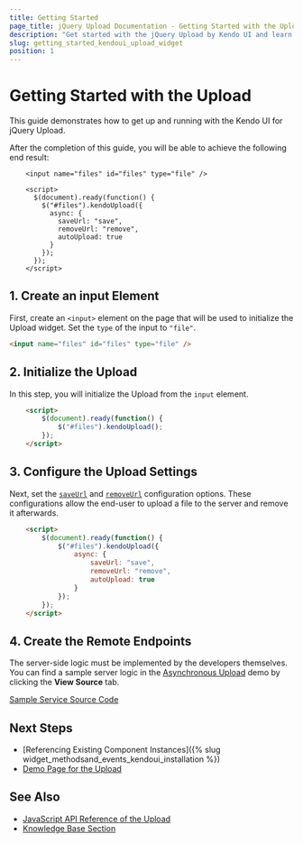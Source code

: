 ```yaml
---
title: Getting Started
page_title: jQuery Upload Documentation - Getting Started with the Upload
description: "Get started with the jQuery Upload by Kendo UI and learn how to create, initialize, and enable the widget."
slug: getting_started_kendoui_upload_widget
position: 1
---
```


# Getting Started with the Upload

This guide demonstrates how to get up and running with the Kendo UI for jQuery Upload.

After the completion of this guide, you will be able to achieve the following end result:

```dojo
    <input name="files" id="files" type="file" />

    <script>
      $(document).ready(function() {
        $("#files").kendoUpload({
          async: {
            saveUrl: "save",
            removeUrl: "remove",
            autoUpload: true
          }
        });
      });
    </script>
```

## 1. Create an input Element

First, create an `<input>` element on the page that will be used to initialize the Upload widget. Set the `type` of the input to `"file"`.

```html
<input name="files" id="files" type="file" />
```

## 2. Initialize the Upload

In this step, you will initialize the Upload from the `input` element.

```html
    <script>
        $(document).ready(function() {
            $("#files").kendoUpload();
        });
    </script>
```

## 3. Configure the Upload Settings

Next, set the [`saveUrl`](/api/javascript/ui/upload/configuration/async.saveurl) and [`removeUrl`](/api/javascript/ui/upload/configuration/async.removeurl) configuration options. These configurations allow the end-user to upload a file to the server and remove it afterwards.

```html
    <script>
        $(document).ready(function() {
            $("#files").kendoUpload({
                async: {
                    saveUrl: "save",
                    removeUrl: "remove",
                    autoUpload: true
                }
            });
        });
    </script>
```

## 4. Create the Remote Endpoints

The server-side logic must be implemented by the developers themselves. You can find a sample server logic in the [Asynchronous Upload](https://demos.telerik.com/kendo-ui/upload/async) demo by clicking the **View Source** tab.

[Sample Service Source Code](asyncdemo-sample-service.png)

## Next Steps 

* [Referencing Existing Component Instances]({% slug widget_methodsand_events_kendoui_installation %}) 
* [Demo Page for the Upload](https://demos.telerik.com/kendo-ui/upload/index)

## See Also 

* [JavaScript API Reference of the Upload](/api/javascript/ui/upload)
* [Knowledge Base Section](/knowledge-base)

<script>
  window.onload = function() {
    document.getElementsByClassName("btn-run")[0].click();
  }
</script>
